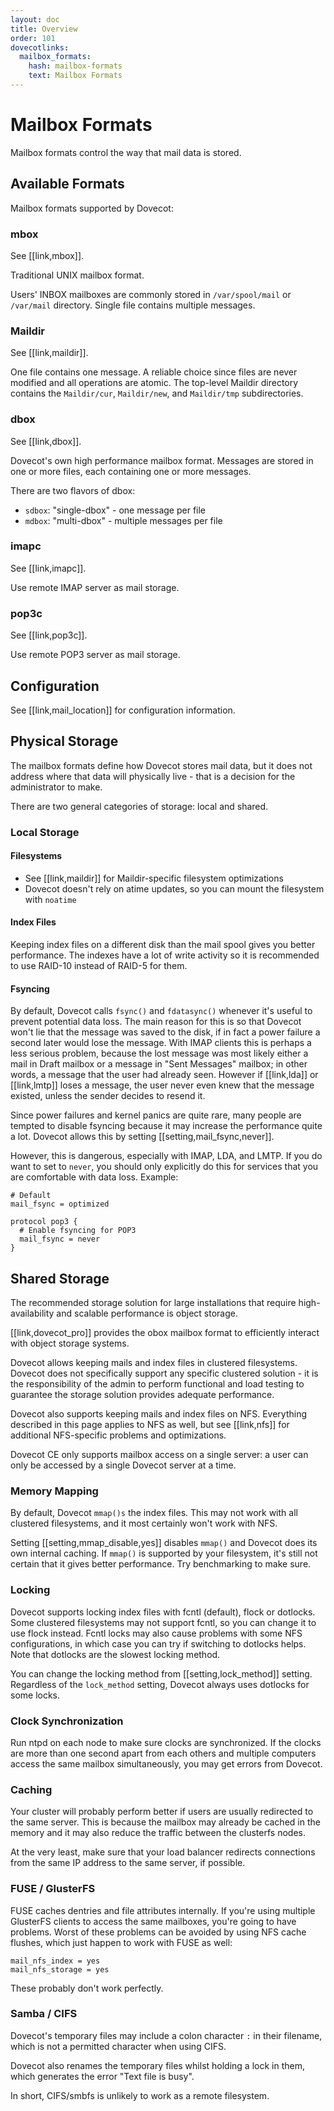 ```yaml
---
layout: doc
title: Overview
order: 101
dovecotlinks:
  mailbox_formats:
    hash: mailbox-formats
    text: Mailbox Formats
---
```


# Mailbox Formats

Mailbox formats control the way that mail data is stored.

## Available Formats

Mailbox formats supported by Dovecot:

### mbox

See [[link,mbox]].

Traditional UNIX mailbox format.

Users' INBOX mailboxes are commonly stored in `/var/spool/mail` or
`/var/mail` directory. Single file contains multiple messages.

### Maildir

See [[link,maildir]].

One file contains one message. A reliable choice since files are never
modified and all operations are atomic. The top-level Maildir
directory contains the `Maildir/cur`, `Maildir/new`, and
`Maildir/tmp` subdirectories.

### dbox

See [[link,dbox]].

Dovecot's own high performance mailbox format. Messages are stored in
one or more files, each containing one or more messages.

There are two flavors of dbox:

* `sdbox`: "single-dbox" - one message per file
* `mdbox`: "multi-dbox" - multiple messages per file

### imapc

See [[link,imapc]].

Use remote IMAP server as mail storage.

### pop3c

See [[link,pop3c]].

Use remote POP3 server as mail storage.

## Configuration

See [[link,mail_location]] for configuration information.

## Physical Storage

The mailbox formats define how Dovecot stores mail data, but it does not
address where that data will physically live - that is a decision for the
administrator to make.

There are two general categories of storage: local and shared.

### Local Storage

#### Filesystems

* See [[link,maildir]] for Maildir-specific filesystem optimizations
* Dovecot doesn't rely on atime updates, so you can mount the filesystem with
  `noatime`

#### Index Files

Keeping index files on a different disk than the mail spool gives you better
performance. The indexes have a lot of write activity so it is recommended to
use RAID-10 instead of RAID-5 for them.

#### Fsyncing

By default, Dovecot calls `fsync()` and `fdatasync()` whenever it's
useful to prevent potential data loss. The main reason for this is so that
Dovecot won't lie that the message was saved to the disk, if in fact a power
failure a second later would lose the message. With IMAP clients this is
perhaps a less serious problem, because the lost message was most likely
either a mail in Draft mailbox or a message in "Sent Messages" mailbox; in
other words, a message that the user had already seen. However if
[[link,lda]] or [[link,lmtp]] loses a message, the user never even knew
that the message existed, unless the sender decides to resend it.

Since power failures and kernel panics are quite rare, many people are
tempted to disable fsyncing because it may increase the performance quite a
lot. Dovecot allows this by setting [[setting,mail_fsync,never]].

However, this is dangerous, especially with IMAP, LDA, and LMTP. If you do
want to set to `never`, you should only explicitly do this for services
that you are comfortable with data loss. Example:

```
# Default
mail_fsync = optimized

protocol pop3 {
  # Enable fsyncing for POP3
  mail_fsync = never
}
```

## Shared Storage

The recommended storage solution for large installations that require
high-availability and scalable performance is object storage.

[[link,dovecot_pro]] provides the obox mailbox format to efficiently
interact with object storage systems.

Dovecot allows keeping mails and index files in clustered filesystems.
Dovecot does not specifically support any specific clustered solution - it
is the responsibility of the admin to perform functional and load
testing to guarantee the storage solution provides adequate performance.

Dovecot also supports keeping mails and index files on NFS. Everything
described in this page applies to NFS as well, but see [[link,nfs]] for
additional NFS-specific problems and optimizations.

Dovecot CE only supports mailbox access on a single server: a user can only be
accessed by a single Dovecot server at a time.

### Memory Mapping

By default, Dovecot `mmap()s` the index files. This may not work with all
clustered filesystems, and it most certainly won't work with NFS.

Setting [[setting,mmap_disable,yes]] disables `mmap()` and Dovecot does its own
internal caching. If `mmap()` is supported by your filesystem, it's still
not certain that it gives better performance. Try benchmarking to make sure.

### Locking

Dovecot supports locking index files with fcntl (default), flock or dotlocks.
Some clustered filesystems may not support fcntl, so you can change it to use
flock instead. Fcntl locks may also cause problems with some NFS
configurations, in which case you can try if switching to dotlocks helps.
Note that dotlocks are the slowest locking method.

You can change the locking method from [[setting,lock_method]] setting.
Regardless of the `lock_method` setting, Dovecot always uses dotlocks for
some locks.

### Clock Synchronization

Run ntpd on each node to make sure clocks are synchronized. If the clocks are
more than one second apart from each others and multiple computers access the
same mailbox simultaneously, you may get errors from Dovecot.

### Caching

Your cluster will probably perform better if users are usually redirected to
the same server. This is because the mailbox may already be cached in the
memory and it may also reduce the traffic between the clusterfs nodes.

At the very least, make sure that your load balancer redirects connections
from the same IP address to the same server, if possible.

### FUSE / GlusterFS

FUSE caches dentries and file attributes internally. If you're using multiple
GlusterFS clients to access the same mailboxes, you're going to have
problems. Worst of these problems can be avoided by using NFS cache flushes,
which just happen to work with FUSE as well:

```
mail_nfs_index = yes
mail_nfs_storage = yes
```

These probably don't work perfectly.

### Samba / CIFS

Dovecot's temporary files may include a colon character `:` in their
filename, which is not a permitted character when using CIFS.

Dovecot also renames the temporary files whilst holding a lock in them, which
generates the error "Text file is busy".

In short, CIFS/smbfs is unlikely to work as a remote filesystem.
